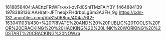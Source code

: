1618856404:AAEttzFRtWFrkvxI-zvFd0ShlTMzFAiY3Y
1464884139
1978388136:AAHratI-JFThebjxFHdrbpLgSm3A3FH_9g
https://cdn-132.anonfiles.com/Vb81s068uc/404a76f2-1630411031/430+%20PRIVATE%20AND%20%20PUBLIC%20TOOLS%20FOR%20CRACKING%20%20HACKING%20%20LINK%20WORKING%20%20START%20CRACKING%20NOW.ra
